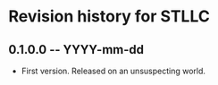 # Revision history for STLLC

## 0.1.0.0 -- YYYY-mm-dd

* First version. Released on an unsuspecting world.
